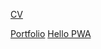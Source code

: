 [CV](https://mhgufron.github.io/profile/cv)

[Portfolio](https://mhgufron.github.io/profile/portfolio)
[Hello PWA](https://mhgufron.github.io/profile/hello)
